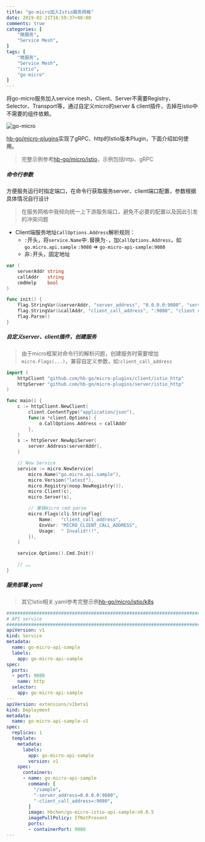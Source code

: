 ```yaml
---
title: "go-micro加入Istio服务网格"
date: 2019-02-21T16:59:37+08:00
comments: true
categories: [
	"微服务",
	"Service Mesh",
]
tags: [
	"微服务",
	"Service Mesh",
    "istio",
    "go-micro"
]
---
```


将go-micro服务加入service mesh，Client、Server不需要Registry、Selector、Transport等，通过自定义micro的server & client插件，去掉在istio中不需要的组件依赖。

<!--more-->

![go-micro](/img/go-micro-istio.jpg)

[hb-go/micro-plugins](https://github.com/hb-go/micro-plugins)实现了gRPC、http的Istio版本Plugin，下面介绍如何使用。

> 完整示例参考[hb-go/micro/istio](https://github.com/hb-go/micro/tree/master/istio)，示例包括http、gRPC

##### 命令行参数
方便服务运行时指定端口，在命令行获取服务server、client端口配置，参数根据具体情况自行设计

> 在服务网格中我倾向统一上下游服务端口，避免不必要的配置以及因此引发的冲突问题

- Client端服务地址`CallOptions.Address`解析规则：
    - `:`开头，将`service.Name`中`.`替换为`-`，加`CallOptions.Address`，如`go.micro.api.sample` `:9080` => `go-micro-api-sample:9080`
    - 非`:`开头，固定地址

```go
var (
	serverAddr string
	callAddr   string
	cmdHelp    bool
)

func init() {
	flag.StringVar(&serverAddr, "server_address", "0.0.0.0:9080", "server address.")
	flag.StringVar(&callAddr, "client_call_address", ":9080", "client call options address.")
	flag.Parse()
}
```

##### 自定义server、client插件，创建服务

> 由于micro框架对命令行的解析问题，创建服务时需要增加`micro.Flags(...)`，兼容自定义参数，如:`client_call_address`

```go
import (
	httpClient "github.com/hb-go/micro-plugins/client/istio_http"
	httpServer "github.com/hb-go/micro-plugins/server/istio_http"
)

func main() {
	c := httpClient.NewClient(
		client.ContentType("application/json"),
		func(o *client.Options) {
			o.CallOptions.Address = callAddr
		},
	)
	s := httpServer.NewApiServer(
		server.Address(serverAddr),
	)

	// New Service
	service := micro.NewService(
		micro.Name("go.micro.api.sample"),
		micro.Version("latest"),
		micro.Registry(noop.NewRegistry()),
		micro.Client(c),
		micro.Server(s),

		// 兼容micro cmd parse
		micro.Flags(cli.StringFlag{
			Name:   "client_call_address",
			EnvVar: "MICRO_CLIENT_CALL_ADDRESS",
			Usage:  " Invalid!!!",
		}),
	)

	service.Options().Cmd.Init()
	
	// ……
}
```

##### 服务部署.yaml

> 其它Istio相关.yaml参考完整示例[hb-go/micro/istio/k8s](https://github.com/hb-go/micro/tree/master/istio/k8s)

```yaml
######################################################################################
# API service
######################################################################################
apiVersion: v1
kind: Service
metadata:
  name: go-micro-api-sample
  labels:
    app: go-micro-api-sample
spec:
  ports:
  - port: 9080
    name: http
  selector:
    app: go-micro-api-sample
---
apiVersion: extensions/v1beta1
kind: Deployment
metadata:
  name: go-micro-api-sample-v1
spec:
  replicas: 1
  template:
    metadata:
      labels:
        app: go-micro-api-sample
        version: v1
    spec:
      containers:
      - name: go-micro-api-sample
        command: [
          "/sample",
          "-server_address=0.0.0.0:9080",
          "-client_call_address=:9080",
        ]
        image: hbchen/go-micro-istio-api-sample:v0.0.5
        imagePullPolicy: IfNotPresent
        ports:
        - containerPort: 9080
---
```

